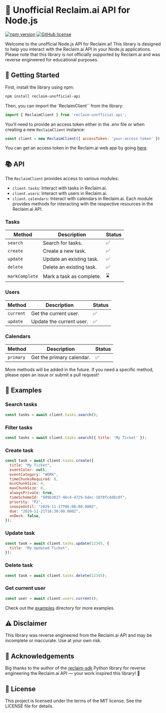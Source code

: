# 📅 Unofficial Reclaim.ai API for Node.js

[![npm version](https://badge.fury.io/js/reclaim-unofficial-api.svg)](https://www.npmjs.com/package/reclaim-unofficial-api)
[![GitHub license](https://img.shields.io/github/license/DRFR0ST/reclaim-unofficial-api)](https://github.com/DRFR0ST/reclaim-unofficial-api/blob/main/LICENSE)

Welcome to the unofficial Node.js API for Reclaim.ai! This library is designed to help you interact with the Reclaim.ai API in your Node.js applications. Please note that this library is not officially supported by Reclaim.ai and was reverse engineered for educational purposes.

## 🚀 Getting Started

First, install the library using npm:

```sh
npm install reclaim-unofficial-api
```

Then, you can import the `ReclaimClient`` from the library:

```js
import { ReclaimClient } from 'reclaim-unofficial-api';
```

You'll need to provide an access token either in the .env file or when creating a new `ReclaimClient` instance:

```js
const client = new ReclaimClient({ accessToken: 'your-access-token' });
```

You can get an access token in the Reclaim.ai web app by going [here](https://app.reclaim.ai/settings/developer).

## 📚 API
The `ReclaimClient` provides access to various modules:

- `client.tasks`: Interact with tasks in Reclaim.ai.
- `client.users`: Interact with users in Reclaim.ai.
- `client.calendars`: Interact with calendars in Reclaim.ai.
Each module provides methods for interacting with the respective resources in the Reclaim.ai API.

### Tasks

Method | Description | Status
--- | --- | ---
`search` | Search for tasks. | ✅
`create` | Create a new task. | ✅
`update` | Update an existing task. | ✅
`delete` | Delete an existing task. | ✅
`markComplete` | Mark a task as complete. | ⌛

### Users

Method | Description | Status
--- | --- | ---
`current` | Get the current user. | ✅
`update` | Update the current user. | ✅

### Calendars

Method | Description | Status
--- | --- | ---
`primary` | Get the primary calendar. | ✅


More methods will be added in the future. If you need a specific method, please open an issue or submit a pull request!

## 📖 Examples

### Search tasks
```js
const tasks = await client.tasks.search();
```

### Filter tasks
```js
const tasks = await client.tasks.search({ title: 'My Ticket' });
```

### Create task
```js
const task = await client.tasks.create({
  title: "My Ticket",
  eventColor: null,
  eventCategory: "WORK",
  timeChunksRequired: 8,
  minChunkSize: 4,
  maxChunkSize: 8,
  alwaysPrivate: true,
  timeSchemeId: "989b3027-46c4-4729-bdec-1070fc4d8c0f",
  priority: "P2",
  snoozeUntil: "2029-11-17T06:00:00.000Z",
  due: "2029-11-21T16:30:00.000Z",
  onDeck: false,
});
```

### Update task
```js
const task = await client.tasks.update(12345, {
  title: "My Updated Ticket",
});
```

### Delete task
```js
const task = await client.tasks.delete(12345);
```

### Get current user
```js
const user = await client.users.current();
```

Check out the [examples](https://github.com/DRFR0ST/reclaim-unofficial-api/blob/main/example/index.ts) directory for more examples.

## ⚠️ Disclaimer
This library was reverse engineered from the Reclaim.ai API and may be incomplete or inaccurate. Use at your own risk.

## 🙏 Acknowledgements
Big thanks to the author of the [reclaim-sdk](https://github.com/llabusch93/reclaim-sdk/tree/master) Python library for reverse engineering the Reclaim.ai API — your work inspired this library! 🚀

## 📝 License
This project is licensed under the terms of the MIT license. See the LICENSE file for details.